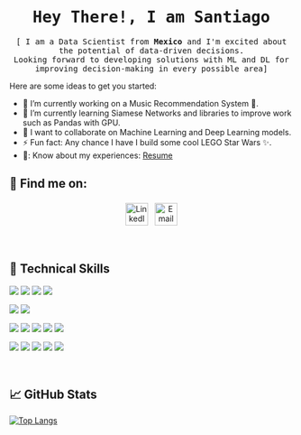 <h1 align="center">
        <samp>Hey There!, I am Santiago</a></b>
        </samp>
</h1>

<p align="center"> 
  <samp>
    [ I am a Data Scientist from  <b>Mexico</b> and I'm excited about the potential of data-driven decisions.
    <br>
    Looking forward to developing solutions with ML and DL for improving decision-making in every possible area]
    <br>
  </samp>
</p>

Here are some ideas to get you started:

- 🔭 I’m currently working on a Music Recommendation System 🎵.
- 🌱 I’m currently learning Siamese Networks and libraries to improve work such as Pandas with GPU.
- 👯 I want to collaborate on Machine Learning and Deep Learning models.
- ⚡ Fun fact: Any chance I have I build some cool LEGO Star Wars ✨.
- 📄: Know about my experiences: <a href="https://1drv.ms/b/s!AiFzas4Apb-Ti-h6gRQV3Bu4pLXeMg?e=0NSPsO" target="_blank" rel="noopener noreferrer">Resume</a>
## :email: Find me on:

<p align="center">
 <a href="https://www.linkedin.com/in/santiagosp00" target="_blank" rel="noopener noreferrer"> <img src="https://freelogopng.com/images/all_img/1656994883linkedin-logo-transparent.png" alt="LinkedIn" height="40" style="vertical-align:top; margin:4px"></a>
 <a href="mailto:santiago.perera023@gmail.com" target="_blank" rel="noopener noreferrer"> <img src="https://cdn.iconscout.com/icon/free/png-256/free-google-mail-new-4762011-3955524.png?f=webp" alt="Email" height="40" style="vertical-align:top; margin:4px"></a>
 
</p>
<br />

## 💼 Technical Skills

<p align="center">

![](https://img.shields.io/badge/Code-Python-informational?style=flat&logo=python&color=3776AB)
![](https://img.shields.io/badge/Code-GNU_Bash-informational?style=flat&logo=gnubash&color=4EAA25)
![](https://img.shields.io/badge/Code-MATLAB-informational?style=flat&color=3776AB)
![](https://img.shields.io/badge/Code-SQLite-informational?style=flat&logo=SQLite&color=003B57)

![](https://img.shields.io/badge/Framework-Pytorch-informational?style=flat&logo=pytorch&color=EE4C2C)
![](https://img.shields.io/badge/Framework-Tensorflow-informational?style=flat&logo=tensorflow&color=FF6F00)

![](https://img.shields.io/badge/Software-Docker-informational?style=flat&logo=docker&color=2496ED)
![](https://img.shields.io/badge/Software-Scikit_Learn-informational?style=flat&logo=scikit-learn&color=F7931E)
![](https://img.shields.io/badge/Software-Pandas-informational?style=flat&logo=pandas&color=150458)
![](https://img.shields.io/badge/Software-NumPy-informational?style=flat&logo=NumPy&color=013243)
![](https://img.shields.io/badge/Software-OpenCV-informational?style=flat&logo=OpenCV&color=5C3EE8)

![](https://img.shields.io/badge/Tools-Git-informational?style=flat&logo=Git&color=F05032)
![](https://img.shields.io/badge/Tools-GitHub-informational?style=flat&logo=GitHub&color=181717)
![](https://img.shields.io/badge/Tools-VisualStudioCode-informational?style=flat&logo=visualstudiocode&color=007ACC)
![](https://img.shields.io/badge/Tools-Bitbucket-informational?style=flat&logo=bitbucket&color=0052CC)
![](https://img.shields.io/badge/Tools-NVIDIA-informational?style=flat&logo=NVIDIA&color=76B900)

</p>
<br />

## 📈 GitHub Stats 
<!-- 
[![Santiago's GitHub Stats](https://github-readme-stats.vercel.app/api?username=santiagosp00)](https://github.com/santiagosp00)
-->
[![Top Langs](https://github-readme-stats.vercel.app/api/top-langs/?username=santiagosp00&layout=compact)](https://github.com/santiagosp00)
<!--
## Top Open Source -
[![iTasks](https://github-readme-stats.vercel.app/api/pin/?username=alsiam&repo=itasks&border_color=7F3FBF&bg_color=0D1117&title_color=C9D1D9&text_color=8B949E&icon_color=7F3FBF)](https://github.com/alsiam/itasks)
[![urFolio](https://github-readme-stats.vercel.app/api/pin/?username=alsiam&repo=urfolio&border_color=7F3FBF&bg_color=0D1117&title_color=C9D1D9&text_color=8B949E&icon_color=7F3FBF)](https://github.com/alsiam/urfolio)
[![Web Projects](https://github-readme-stats.vercel.app/api/pin/?username=alsiam&repo=web-projects&border_color=7F3FBF&bg_color=0D1117&title_color=C9D1D9&text_color=8B949E&icon_color=7F3FBF)](https://github.com/alsiam/web-projects)
[![Al Siam Readme](https://github-readme-stats.vercel.app/api/pin/?username=alsiam&repo=alsiam&border_color=7F3FBF&bg_color=0D1117&title_color=C9D1D9&text_color=8B949E&icon_color=7F3FBF)](https://github.com/alsiam/alsiam)

<p align="left">
  <a href="https://github.com/alsiam?tab=repositories" target="_blank"><img alt="All Repositories" title="All Repositories" src="https://img.shields.io/badge/-All%20Repos-2962FF?style=for-the-badge&logo=koding&logoColor=white"/></a>
</p>

<br/>
-->


